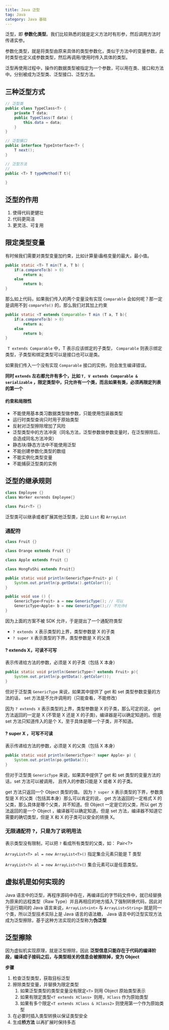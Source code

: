 ```yaml
---
title: Java 泛型
tag: Java
category: Java 基础
---
```



泛型，即 **参数化类型**。我们比较熟悉的就是定义方法时有形参，然后调用方法时传递实参。

参数化类型，就是将类型由原来具体的类型参数化，类似于方法中的变量参数，此时类型也定义成参数类型，然后再调用/使用时传入具体的类型。

泛型再使用过程中，操作的数据类型被指定为一个参数，可以用在类、接口和方法中。分别被成为泛型类、泛型接口、泛型方法。

<!-- more -->

## 三种泛型方式

```java
// 泛型类
public class TypeClass<T> {
    private T data;
    public TypeClass(T data) {
        this.data = data;
    }
}

// 泛型接口
public interface TypeInterface<T> {
    T next();
}

// 泛型方法
// 
public <T> T typeMethod(T t){
    
}
```

## 泛型的作用

1. 使得代码更健壮
2. 代码更简洁
3. 更灵活、可复用

## 限定类型变量

有时候我们需要对类型变量加约束，比如计算量i盎格变量的最大，最小值。

```java
public static <T> T min(T a, T b) {
    if(a.compareTo(b) > 0) 
        return a; 
    else  
        return b;
}
```

那么如上代码，如果我们传入的两个变量没有实现 `Comparable` 会如何呢？那一定是调用不到 `compareTo()` 的，那么我们对其加上约束

```java
public static <T extends Comparable> T min (T a, T b){
    if(a.compareTo(b) > 0) 
        return a; 
    else  
        return b;
}
```

` T extends Comparable` 中，T 表示应该绑定的子类型， `Comparable` 则表示绑定类型，子类型和绑定类型可以是接口也可以是类。

如果我们传入一个没有实现 `Comparable` 接口的实例，则会发生编译错误。

**同时 `extends` 左右都允许有多个，比如 `T, V extends Comparable & serializable` ，限定类型中，只允许有一个类，而且如果有类，必须再限定列表的第一个**

#### 约束和局限性

* 不能使用基本类习数据类型做参数，只能使用包装器类型
* 运行时类型查询只时用于原始类型
* 反射对泛型擦除增加了风险
* 泛型类型中的方法冲突（同名方法，泛型参数做参数变量时，在泛型擦除后，会造成同名方法冲突）
* 静态块/静态方法中不能使用泛型
* 不能创建参数化类型的数组
* 不能实例化类型变量
* 不能捕获泛型类的实例

## 泛型的继承规则

```java
class Employee {}
class Worker exrends Employee{}

class Pair<T> {}

```

泛型类可以继承或者扩展其他泛型类，比如 `List` 和 `ArrayList`

### 通配符

```java
class Fruit {}

class Orange extends Fruit {}

class Apple extends Fruit {}

class HongFuShi extends Fruit{}

public static void println(GenericType<Fruit> p) {
    System.out.println(p.getData().getColor());
}

public void use () {
    GenericType<Fruit> a = new GenericType(); // 可以
    GenericType<Apple> b = new GenericType();// 不允许d 
}
```

因为上面的方案不被 SDK 允许，于是提出了一个通配符类型

* `? extends X` 表示类型的上界，类型参数是 X 的子类
* `? super X` 表示类型的下界，类型参数是 X 的父类

#### ? extends X，可读不可写

表示传递给方法的参数，必须是 X 的子类（包括 X 本身）

```java
public static void println(GenericType<? extends Fruit> p){
    System.out.println(p.getData().getColor());
}
```

但对于泛型类 `GenericType` 来说，如果其中提供了 get 和 set 类型参数变量的方法的话， set 方法是不允许调用的（只能查看，不能修改）

因为 `? extends X` 表示类型的上界，类型参数是 X 的子类，那么可定的说， get 方法返回的一定是 X (不管是 X 还是 X 的子类)，编译器是可以确定知道的。但是 set 方法只知道传入的是个 X，至于具体是哪一个子类，并不知道。

#### ? super X ，可写不可读

表示传递给方法的参数，必须是 X 的父类（包括 X 本身）

```java
public static void println(GenericType<? super Apple> p) {
    System.out.println(po.getData());
}
```

但对于泛型类 `GenericType` 来说，如果其中提供了 get 和 set  类型的变量方法的话，set 方法可以被调用， 且传入的参数只能是 X 或者 X 的子类。

get 方法只返回一个 Object 类型的值。
因为  `? super X` 表示类型的下界，参数类型是 X  的父类（包括其本身）那么可以肯定的说， get 方法返回的一定格式 X 的父类，那么具体是哪个父类，并不知道。但  Object 一定是它的父类，所以 get  方法返回的是一个 Object ，编译器可以确定知道。但是 set 方法，编译器不知道它需要的确切类型，但是 X 和 X 的子类可以安全的转换 X。

### 无限通配符 ?，只是为了说明用法

表示类型没有限制，可以把 `?` 看成所有类型的父类，如： Pair<?>

`ArrayList<T> al = new ArrayList<T>()` 指定集合元素只能是 T 类型

`ArrayList<?> al = new ArrayList<?>()` 集合元素可以是任意类型。

## 虚拟机是如何实现的

Java 语言中的泛型，再程序源码中存在，再编译后的字节码文件中，就已经替换为原来的远程类型（Raw Type）并且再相应的地方插入了强制转换代码，因此对于运行期间的 Java 语言来说，`ArrayList<int>` 与 `ArrayList<String>` 就是同一个类，所以泛型技术实际上是 Java 语言的语法糖， Java 语言中的泛型实现方法成为泛型擦除，基于这种方法实现的泛型称为**伪泛型**

## 泛型擦除

因为虚拟机实现原理，就是泛型擦除，因此 **泛型信息只能存在于代码的编译阶段，编译成子接码之后，与类型相关的信息会被擦除掉，变为 Object**

**步骤**

1. 检查泛型类型，获取目标泛型
2. 擦除类型变量，并替换为限定类型
   1. 如果泛型类型的类型变量没有限定`<T>` 则用 Object 原始类型表示
   2. 如果有限定类型`<T extends XClass> `则用，`XClass` 作为原始类型
   3. 如果有多个限定`<T extends XClass & XClass2>` 则使用第一个作为原始类型
3. 在必要时插入类型转换以保证类型安全
4. 生成**桥方法** 以再扩展时保持多态

